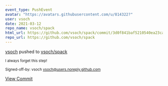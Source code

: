 ```yaml
---
event_type: PushEvent
avatar: "https://avatars.githubusercontent.com/u/814322?"
user: vsoch
date: 2021-03-12
repo_name: vsoch/spack
html_url: https://github.com/vsoch/spack/commit/3d0f841baf5210540ea23ca9f6963edbfa0a07fa
repo_url: https://github.com/vsoch/spack
---
```


<a href='https://github.com/vsoch' target='_blank'>vsoch</a> pushed to <a href='https://github.com/vsoch/spack' target='_blank'>vsoch/spack</a>

<small>I always forget this step!

Signed-off-by: vsoch <vsoch@users.noreply.github.com></small>

<a href='https://github.com/vsoch/spack/commit/3d0f841baf5210540ea23ca9f6963edbfa0a07fa' target='_blank'>View Commit</a>
